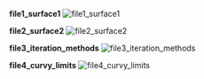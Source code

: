 
**file1_surface1**
![file1_surface1](https://github.com/panditsomnath10016git/FSF-mathematics-python-code-archive/blob/master/FSF-2020/calculus-of-several-variables/integrals-of-multivariable-functions/fubini's-theorem/file1_surface1.gif)

**file2_surface2**
![file2_surface2](https://github.com/panditsomnath10016git/FSF-mathematics-python-code-archive/blob/master/FSF-2020/calculus-of-several-variables/integrals-of-multivariable-functions/fubini's-theorem/file2_surface2.gif)

**file3_iteration_methods**
![file3_iteration_methods](https://github.com/panditsomnath10016git/FSF-mathematics-python-code-archive/blob/master/FSF-2020/calculus-of-several-variables/integrals-of-multivariable-functions/fubini's-theorem/file3_iteration_methods.gif)

**file4_curvy_limits**
![file4_curvy_limits](https://github.com/panditsomnath10016git/FSF-mathematics-python-code-archive/blob/master/FSF-2020/calculus-of-several-variables/integrals-of-multivariable-functions/fubini's-theorem/file4_curvy_region.gif)


